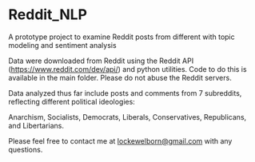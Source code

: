 # Reddit_NLP
A prototype project to examine Reddit posts from different with topic modeling and sentiment analysis

Data were downloaded from Reddit using the Reddit API (https://www.reddit.com/dev/api/) and python utilities.
Code to do this is available in the main folder. Please do not abuse the Reddit servers. 

Data analyzed thus far include posts and comments from 7 subreddits, reflecting different political ideologies: 

Anarchism, Socialists, Democrats, Liberals, Conservatives, Republicans, and Libertarians.

Please feel free to contact me at lockewelborn@gmail.com with any questions.
